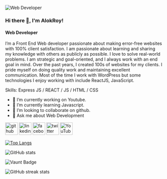 ![Web Developer](https://media.licdn.com/dms/image/v2/D4D16AQHdtNJCfGjYcQ/profile-displaybackgroundimage-shrink_350_1400/profile-displaybackgroundimage-shrink_350_1400/0/1728929227554?e=1736380800&v=beta&t=EPbCUn7tqqQpoNxG2l8xghrFNViE1gvjlHD2a2I1VmU)

### Hi there 👋,  I'm AlokRoy!
#### Web Developer


I’m a Front End Web developer passionate about making error-free websites with 100% client satisfaction. I am passionate about learning and sharing my knowledge with others as publicly as possible. I love to solve real-world problems. I am strategic and goal-oriented, and I always work with an end goal in mind. Over the past years, I created 100s of websites for my clients. I pride myself on doing quality work and maintaining excellent communication. Most of the time I work with WordPress but some technologies I enjoy working with include ReactJS, JavaScript.

Skills: Express JS / REACT / JS / HTML / CSS

- 🔭 I’m currently working on Youtube. 
- 🌱 I’m currently learning Javascript. 
- 👯 I’m looking to collaborate on github. 
- 💬 Ask me about Web Development 


[<img src='https://cdn.jsdelivr.net/npm/simple-icons@3.0.1/icons/github.svg' alt='github' height='40'>](https://github.com/Alok4D)  [<img src='https://cdn.jsdelivr.net/npm/simple-icons@3.0.1/icons/linkedin.svg' alt='linkedin' height='40'>](https://www.linkedin.com/in/https://www.linkedin.com/in/alok-roy-likedin//)  [<img src='https://cdn.jsdelivr.net/npm/simple-icons@3.0.1/icons/facebook.svg' alt='facebook' height='40'>](https://www.facebook.com/https://www.facebook.com/profile.php?id=61551535555315)  [<img src='https://cdn.jsdelivr.net/npm/simple-icons@3.0.1/icons/twitter.svg' alt='twitter' height='40'>](https://twitter.com/Alok4D)  [<img src='https://cdn.jsdelivr.net/npm/simple-icons@3.0.1/icons/youtube.svg' alt='YouTube' height='40'>](https://www.youtube.com/channel/https://www.youtube.com/@AlokRoy-j5k)  

[![Top Langs](https://github-readme-stats.vercel.app/api/top-langs/?username=Alok4D)](https://github.com/anuraghazra/github-readme-stats)

![GitHub stats](https://github-readme-stats.vercel.app/api?username=Alok4D&show_icons=true&count_private=true)  

![Vaunt Badge](https://api.vaunt.dev/v1/github/entities/Alok4D/contributions?format=svg&private=true)  

![GitHub streak stats](https://streak-stats.demolab.com/?user=Alok4D)  

